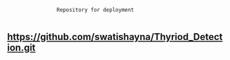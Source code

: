 ```
                Repository for deployment
    
```

## https://github.com/swatishayna/Thyriod_Detection.git